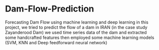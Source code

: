 # Dam-Flow-Prediction
Forecasting Dam Flow using machine learning and deep learning
in this project, we tried to predict the flow of a dam in IRAN (in the case study Zayanderood Dam)
we used time series data of the dam and extracted some handcrafted features then employed some machine learning models (SVM, KNN and Deep feedforward neural network) 

